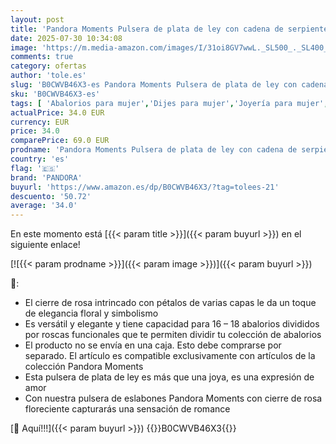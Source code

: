 ```yaml
---
layout: post
title: 'Pandora Moments Pulsera de plata de ley con cadena de serpiente con cierre en forma de rosa  16'
date: 2025-07-30 10:34:08
image: 'https://m.media-amazon.com/images/I/31oi8GV7wwL._SL500_._SL400_.jpg'
comments: true
category: ofertas
author: 'tole.es'
slug: 'B0CWVB46X3-es Pandora Moments Pulsera de plata de ley con cadena de...'
sku: 'B0CWVB46X3-es'
tags: [ 'Abalorios para mujer','Dijes para mujer','Joyería para mujer','Moda','Moda Mujer','de','ley','pandora','plata','🇪🇸', ]
actualPrice: 34.0 EUR
currency: EUR
price: 34.0
comparePrice: 69.0 EUR
prodname: 'Pandora Moments Pulsera de plata de ley con cadena de serpiente con cierre en forma de rosa  16'
country: 'es'
flag: '🇪🇸'
brand: 'PANDORA'
buyurl: 'https://www.amazon.es/dp/B0CWVB46X3/?tag=tolees-21'
descuento: '50.72'
average: '34.0'
---
```


En este momento está [{{< param title >}}]({{< param buyurl >}}) en el siguiente enlace!

[![{{< param prodname >}}]({{< param image >}})]({{< param buyurl >}})

🔎:

- El cierre de rosa intrincado con pétalos de varias capas le da un toque de elegancia floral y simbolismo
- Es versátil y elegante y tiene capacidad para 16 – 18 abalorios divididos por roscas funcionales que te permiten dividir tu colección de abalorios
- El producto no se envía en una caja. Esto debe comprarse por separado. El artículo es compatible exclusivamente con artículos de la colección Pandora Moments
- Esta pulsera de plata de ley es más que una joya, es una expresión de amor
- Con nuestra pulsera de eslabones Pandora Moments con cierre de rosa floreciente capturarás una sensación de romance

[🛒 Aquí!!!]({{< param buyurl >}})
{{<world>}}B0CWVB46X3{{</world>}}
